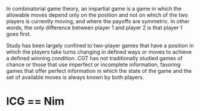 In combinatorial game theory, an impartial game is a game in which the allowable moves depend only on the position and not on which of the two players is currently moving, and where the payoffs are symmetric. In other words, the only difference between player 1 and player 2 is that player 1 goes first.

Study has been largely confined to two-player games that have a position in which the players take turns changing in defined ways or moves to achieve a defined winning condition. CGT has not traditionally studied games of chance or those that use imperfect or incomplete information, favoring games that offer perfect information in which the state of the game and the set of available moves is always known by both players.

# ICG ==  Nim #